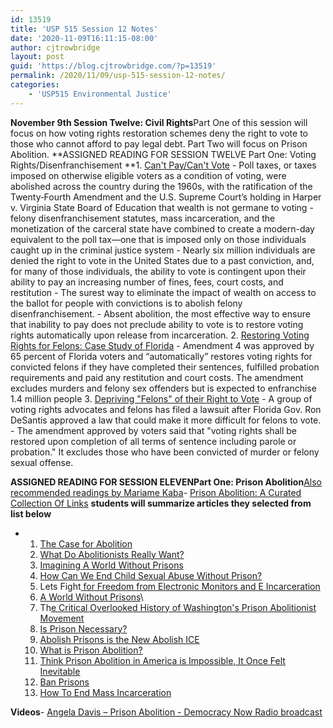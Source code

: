 ```yaml
---
id: 13519
title: 'USP 515 Session 12 Notes'
date: '2020-11-09T16:11:15-08:00'
author: cjtrowbridge
layout: post
guid: 'https://blog.cjtrowbridge.com/?p=13519'
permalink: /2020/11/09/usp-515-session-12-notes/
categories:
    - 'USP515 Environmental Justice'
---
```


**<span class="">November 9th Session Twelve: Civil Rights</span>**<span class="">Part One of this session will focus on how voting rights restoration schemes deny the right to vote to those who cannot afford to pay legal debt. Part Two will focus on Prison Abolition.</span> **<span class="">ASSIGNED READING FOR SESSION TWELVE Part One: Voting Rights/Disenfranchisement </span>**1. [<span class="">Can't Pay/Can't Vote</span>](https://campaignlegal.org/document/cant-pay-cant-vote-national-survey-modern-poll-tax)<span class=""> </span>
    - Poll taxes, or taxes imposed on otherwise eligible voters as a condition of voting, were abolished across the country during the 1960s, with the ratification of the Twenty‑Fourth Amendment and the U.S. Supreme Court’s holding in Harper v. Virginia State Board of Education that wealth is not germane to voting
    - felony disenfranchisement statutes, mass incarceration, and the monetization of the carceral state have combined to create a modern-day equivalent to the poll tax—one that is imposed only on those individuals caught up in the criminal justice system
    - Nearly six million individuals are denied the right to vote in the United States due to a past conviction, and, for many of those individuals, the ability to vote is contingent upon their ability to pay an increasing number of fines, fees, court costs, and restitution
    - The surest way to eliminate the impact of wealth on access to the ballot for people with convictions is to abolish felony disenfranchisement.
    - Absent abolition, the most effective way to ensure that inability to pay does not preclude ability to vote is to restore voting rights automatically upon release from incarceration.
2. [<span class="">Restoring Voting Rights for Felons: Case Study of Florida</span>](https://nextcity.org/daily/entry/confusion-as-florida-prepares-to-restore-voting-rights-to-felons?gclid=EAIaIQobChMI_pGKrOaW5AIVwiSGCh0T1QXdEAAYASAAEgJDBPD_BwE)
    - Amendment 4 was approved by 65 percent of Florida voters and “automatically” restores voting rights for convicted felons if they have completed their sentences, fulfilled probation requirements and paid any restitution and court costs. The amendment excludes murders and felony sex offenders but is expected to enfranchise 1.4 million people
3. <span class="">[Depriving "Felons" of their Right to Vote](https://www.npr.org/2019/07/01/737668646/aclu-sues-over-florida-law-that-requires-felons-to-pay-fees-fines-before-voting)</span>
    - A group of voting rights advocates and felons has filed a lawsuit after Florida Gov. Ron DeSantis approved a law that could make it more difficult for felons to vote.
    - The amendment approved by voters said that "voting rights shall be restored upon completion of all terms of sentence including parole or probation." It excludes those who have been convicted of murder or felony sexual offense.

 **<span class="">ASSIGNED READING FOR SESSION ELEVEN</span><span class="">Part One: Prison Abolition</span>**[<span class="">Also recommended readings by Mariame Kaba</span>](https://www.themarshallproject.org/records/4766-prison-abolition)- <span class="">[P](https://www.themarshallproject.org/records/4766-prison-abolition)</span>[<span class="">rison Abolition: A Curated Collection Of Links</span>](https://www.themarshallproject.org/records/4766-prison-abolition)<span class=""> **students will summarize articles they selected from list below** </span>
- 1. [<span class="">The Case for Abolition</span>](https://www.themarshallproject.org/2019/06/19/the-case-for-abolition)
    2. [<span class="">What Do Abolitionists Really Want?</span>](https://www.themarshallproject.org/2019/06/13/what-do-abolitionists-really-want)
    3. [<span class="">Imagining A World Without Prisons </span>](http://c.com/article/155411/imagining-world-without-prisons)
    4. [<span class="">How Can We End Child Sexual Abuse Without Prison?</span>](https://truthout.org/articles/how-can-we-end-child-sexual-abuse-without-prisons/)
    5. <span class="">Lets Fight</span>[<span class=""> for Freedom from Electronic Monitors and E Incarceration</span>](https://truthout.org/articles/lets-fight-for-freedom-from-electronic-monitors-and-e-carceration/)
    6. [<span class="">A World Without Prisons</span>](https://www.playboy.com/read/the-new-abolitionists)<span class="">\\</span>
    7. <span class="">Th</span>[<span class="">e Critical Overlooked History of Washington's Prison Abolitionist Movement</span>](https://crosscut.com/2019/07/critical-overlooked-history-was-prison-abolition-movement)
    8. [<span class="">Is Prison Necessary?</span>](https://www.nytimes.com/2019/04/17/magazine/prison-abolition-ruth-wilson-gilmore.html)
    9. [<span class="">Abolish Prisons is the New Abolish ICE </span>](https://www.politico.com/magazine/story/2018/08/15/abolish-prisons-is-the-new-abolish-ice-219361)
    10. [<span class="">What is Prison Abolition? </span>](https://www.thenation.com/article/what-is-prison-abolition/)
    11. [<span class="">Think Prison Abolition in America is Impossible, It Once Felt Inevitable</span>](https://www.theguardian.com/commentisfree/2018/may/19/prison-abolition-america-impossible-inevitable)
    12. [<span class="">Ban Prisons</span>](https://splinternews.com/ban-prisons-1820444618)
    13. [<span class="">How To End Mass Incarceration</span>](https://jacobinmag.com/2017/08/mass-incarceration-prison-abolition-policing)

 **<span class="">Videos</span>**- <span class="">[Angela Davis – Prison Abolition - Democracy Now Radio broadcast ](https://www.democracynow.org/2020/7/3/angela_davis_on_abolition_calls_to)</span>